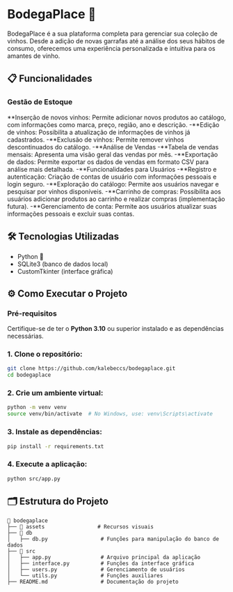 # BodegaPlace 🍷

BodegaPlace é a sua plataforma completa para gerenciar sua coleção de vinhos. Desde a adição de novas garrafas até a análise dos seus hábitos de consumo, oferecemos uma experiência personalizada e intuitiva para os amantes de vinho.

## 📋 Funcionalidades

### Gestão de Estoque
**Inserção de novos vinhos: Permite adicionar novos produtos ao catálogo, com informações como marca, preço, região, ano e descrição.
-**Edição de vinhos: Possibilita a atualização de informações de vinhos já cadastrados.
-**Exclusão de vinhos: Permite remover vinhos descontinuados do catálogo.
-**Análise de Vendas
-**Tabela de vendas mensais: Apresenta uma visão geral das vendas por mês.
-**Exportação de dados: Permite exportar os dados de vendas em formato CSV para análise mais detalhada.
-**Funcionalidades para Usuários
-**Registro e autenticação: Criação de contas de usuário com informações pessoais e login seguro.
-**Exploração do catálogo: Permite aos usuários navegar e pesquisar por vinhos disponíveis.
-**Carrinho de compras: Possibilita aos usuários adicionar produtos ao carrinho e realizar compras (implementação futura).
-**Gerenciamento de conta: Permite aos usuários atualizar suas informações pessoais e excluir suas contas.

## 🛠️ Tecnologias Utilizadas

- Python 🐍
- SQLite3 (banco de dados local)
- CustomTkinter (interface gráfica)

## ⚙️ Como Executar o Projeto

### Pré-requisitos

Certifique-se de ter o **Python 3.10** ou superior instalado e as dependências necessárias.

### 1. Clone o repositório:

```bash
git clone https://github.com/kalebeccs/bodegaplace.git
cd bodegaplace
```

### 2. Crie um ambiente virtual:

```bash
python -m venv venv
source venv/bin/activate  # No Windows, use: venv\Scripts\activate
```

### 3. Instale as dependências:

```bash
pip install -r requirements.txt
```

### 4. Execute a aplicação:

```bash
python src/app.py
```

## 🗂️ Estrutura do Projeto

```plaintext
📁 bodegaplace
├── 📂 assets                 # Recursos visuais
├── 📂 db
│   ├── db.py                 # Funções para manipulação do banco de dados
├── 📂 src
│   ├── app.py                # Arquivo principal da aplicação
│   ├── interface.py          # Funções da interface gráfica
│   ├── users.py              # Gerenciamento de usuários
│   └── utils.py              # Funções auxiliares
├── README.md                 # Documentação do projeto
```


